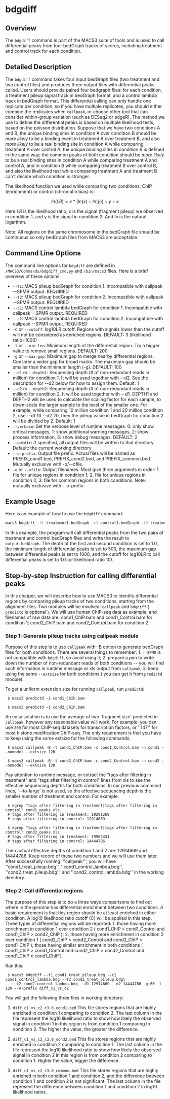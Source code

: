 # bdgdiff

## Overview
The `bdgdiff` command is part of the MACS3 suite of tools and is used
to call differential peaks from four bedGraph tracks of scores,
including treatment and control track for each condition.


## Detailed Description

The `bdgdiff` command takes four input bedGraph files (two treatment
and two control files) and produces three output files with
differential peaks called. Users should provide paired four bedgraph
files: for each condition, a treatment pileup signal track in bedGraph
format, and a control lambda track in bedGraph format. This
differential calling can only handle one replicate per condition, so
if you have multiple replicates, you should either combine the
replicates when `callpeak`, or choose other tool that can consider
within-group variation (such as DESeq2 or edgeR). The method we use to
define the differential peaks is based on multiple likelihood tests,
based on the poisson distribution. Suppose that we have two conditions
A and B, the unique binding sites in condition A over condition B
should be *more likely* to be a binding event in treatment A over
treatment B, and also *more likely* to be a real binding site in
condition A while comparing treatment A over control A; the unique
binding sites in condition B is defined in the same way; the common
peaks of both condition should be *more likely* to be a real binding
sites in condition A while comparing treatment A and control A, and in
condition B while comparing treatment B over control B, and also the
likelihood test while comparing treatment A and treatment B can't
decide which condition is stronger.



The likelihood function we used while comparing two conditions: ChIP
(enrichment) or control (chromatin bias) is:

$$ln(LR) = x*(ln(x)-ln(y)) + y - x$$

Here $LR$ is the likelihood ratio, x is the signal (fragment pileup)
we observed in condition 1, and y is the signal in condition
2. And $ln$ is the natural logarithm. 

Note: All regions on the same chromosome in the bedGraph file should
be continuous so only bedGraph files from MACS3 are acceptable.

## Command Line Options

The command line options for `bdgdiff` are defined in `/MACS3/Commands/bdgdiff_cmd.py` and `/bin/macs3` files. Here is a brief overview of these options:

- `--t1`: MACS pileup bedGraph for condition 1. Incompatible with
  callpeak --SPMR output. REQUIRED
- `--t2`: MACS pileup bedGraph for condition 2. Incompatible with
  callpeak --SPMR output. REQUIRED
- `--c1`: MACS control lambda bedGraph for condition 1. Incompatible
  with callpeak --SPMR output. REQUIRED
- `--c2`: MACS control lambda bedGraph for condition 2. Incompatible
  with callpeak --SPMR output. REQUIRED
- `-C` or `--cutoff`: log10LR cutoff. Regions with signals lower than
  the cutoff will not be considered as enriched regions. DEFAULT: 3
  (likelihood ratio=1000)
- `-l` or `--min-len`: Minimum length of the differential region. Try
  a bigger value to remove small regions. DEFAULT: 200
- `-g` or `--max-gap`: Maximum gap to merge nearby differential
  regions. Consider a wider gap for broad marks. The maximum gap
  should be smaller than the minimum length (-g). DEFAULT: 100
- `--d1` or `--depth1`: Sequencing depth (# of non-redundant reads in
  million) for condition 1. It will be used together with --d2. See
  the description for --d2 below for how to assign them. Default: 1
- `--d2` or `--depth2`: Sequencing depth (# of non-redundant reads in
  million) for condition 2. It will be used together with --d1. DEPTH1
  and DEPTH2 will be used to calculate the scaling factor for each
  sample, to down-scale the larger sample to the level of the smaller
  one. For example, while comparing 10 million condition 1 and 20
  million condition 2, use --d1 10 --d2 20, then the pileup value in
  bedGraph for condition 2 will be divided by 2. Default: 1
- `--verbose`: Set the verbose level of runtime messages. 0: only show
  critical messages, 1: show additional warning messages, 2: show
  process information, 3: show debug messages. DEFAULT: 2
- `--outdir`: If specified, all output files will be written to that
  directory. Default: the current working directory
- `--o-prefix`: Output file prefix. Actual files will be named as
  PREFIX_cond1.bed, PREFIX_cond2.bed, and PREFIX_common.bed. Mutually
  exclusive with -o/--ofile.
- `-o` or `--ofile`: Output filenames. Must give three arguments in
  order: 1. file for unique regions in condition 1; 2. file for unique
  regions in condition 2; 3. file for common regions in both
  conditions. Note: mutually exclusive with --o-prefix.


## Example Usage

Here is an example of how to use the `bdgdiff` command:

```bash
macs3 bdgdiff -t1 treatment1.bedGraph -c1 control1.bedGraph -t2 treatment2.bedGraph -c2 control2.bedGraph --depth1 1.0 --depth2 1.0 -o output.bedGraph --minlen 500 --maxgap 1000 --cutoff 1.0
```

In this example, the program will call differential peaks from the two
pairs of treatment and control bedGraph files and write the result to
`output.bedGraph`. The depth of the first and second condition is set
to 1.0, the minimum length of differential peaks is set to 500, the
maximum gap between differential peaks is set to 1000, and the cutoff
for log10LR to call differential peaks is set to 1.0 (or likelihood
ratio 10).

## Step-by-step Instruction for calling differential peaks

In this chatper, we will describe how to use MACS3 to identify
differential regions by comparing pileup tracks of two conditions,
starting from the alignment files. Two modules will be involved:
`callpeak` and `bdgdiff` ( `predictd` is optional ). We will use human
ChIP-seq data as example, and filenames of raw data are:
cond1_ChIP.bam and cond1_Control.bam for condition 1; cond2_ChIP.bam
and cond2_Control.bam for condition 2.

### Step 1: Generate pileup tracks using callpeak module

Purpose of this step is to use `callpeak` with -B option to generate
bedGraph files for both conditions. There are several things to
remember: 1. `--SPMR` is not compatible with `bdgdiff`, so avoid using
it; 2. prepare a pen to write down the number of non-redundant reads
of both conditions -- you will find such information in runtime
message or xls output from `callpeak`; 3. keep using the same
`--extsize` for both conditions ( you can get it from `predictd`
module).

To get a uniform extension size for running `callpeak`, run `predictd`:

```
 $ macs3 predictd -i cond1_ChIP.bam

 $ macs3 predictd -i cond2_ChIP.bam
```

An easy solution is to use the average of two 'fragment size'
predicted in `callpeak`, however any reasonable value will work. For
example, you can use `200` for most ChIP-seq datasets for
transcription factors, or ''147'' for most histone modification
ChIP-seq. The only requirement is that you have to keep using the same
extsize for the following commands:

```
 $ macs3 callpeak -B -t cond1_ChIP.bam -c cond1_Control.bam -n cond1 --nomodel --extsize 120
 
 $ macs3 callpeak -B -t cond2_ChIP.bam -c cond2_Control.bam -n cond2 --nomodel --extsize 120
```

Pay attention to runtime message, or extract the "tags after filtering in treatment" and "tags after filtering in control" lines from xls to see the effective sequencing depths for both conditions. In our previous command lines, '--to-large' is not used, so the effective sequencing depth is the smaller number of treatment and control. For example:

```
 $ egrep "tags after filtering in treatment|tags after filtering in control" cond1_peaks.xls
 # tags after filtering in treatment: 19291269
 # tags after filtering in control: 12914669

 $ egrep "tags after filtering in treatment|tags after filtering in control" cond2_peaks.xls
 # tags after filtering in treatment: 19962431
 # tags after filtering in control: 14444786
```

Then actual effective depths of condition 1 and 2 are: 12914669
and 14444786. Keep record of these two numbers and we will use them
later. After successfully running '''callpeak''', you will have
''cond1_treat_pileup.bdg'', ''cond1_control_lambda.bdg'',
''cond2_treat_pileup.bdg'', and ''cond2_control_lambda.bdg'' in the
working directory.

### Step 2: Call differential regions

The purpose of this step is to do a three ways comparisons to find out
where in the genome has differential enrichment between two
conditions. A basic requirement is that this region should be at least
enriched in either condition. A log10 likelihood ratio cutoff (C) will
be applied in this step. Three types of differential regions will be
reported: 1. those having more enrichment in condition 1 over
condition 2 ( cond1_ChIP > cond1_Control and cond1_ChIP > cond2_ChIP
); 2. those having more enrichment in condition 2 over condition 1 (
cond2_ChIP > cond2_Control and cond2_ChIP > cond1_ChIP ); those having
similar enrichment in both conditions ( cond1_ChIP > cond1_Control and
cond2_ChIP > cond2_Control and cond1_ChIP ≈ cond1_ChIP ).

Run this:

```
 $ macs3 bdgdiff --t1 cond1_treat_pileup.bdg --c1 cond1_control_lambda.bdg --t2 cond2_treat_pileup.bdg\
   --c2 cond2_control_lambda.bdg --d1 12914669 --d2 14444786 -g 60 -l 120 --o-prefix diff_c1_vs_c2
```

You will get the following three files in working directory:

 1. `diff_c1_vs_c2_c3.0_cond1.bed` This file stores regions that are
 highly enriched in condition 1 comparing to condition 2. The last
 column in the file represent the log10 likelihood ratio to show how
 likely the observed signal in condition 1 in this region is from
 condition 1 comparing to condition 2. The higher the value, the
 greater the difference.

 2. `diff_c1_vs_c2_c3.0_cond2.bed` This file stores regions that are
 highly enriched in condition 2 comparing to condition 1. The last
 column in the file represent the log10 likelihood ratio to show how
 likely the observed signal in condition 2 in this region is from
 condition 2 comparing to condition 1. Higher the value, bigger the
 difference.

 3. `diff_c1_vs_c2_c3.0_common.bed` This file stores regions that are
 highly enriched in both condition 1 and condition 2, and the
 difference between condition 1 and condition 2 is not
 significant. The last column in the file represent the difference
 between condition 1 and condition 2 in log10 likelihood ratios.
